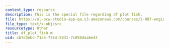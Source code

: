 ```yaml
---
content_type: resource
description: This is the special file regarding df plot fish.
file: https://ol-ocw-studio-app-qa.s3.amazonaws.com/courses/2-087-engineering-math-differential-equations-and-linear-algebra-fall-2014/cb7d3ebd71a5736458317c050daa6e43_df_plot_fish.m
file_type: text/x-objcsrc
resourcetype: Other
title: df_plot_fish.m
uid: cb7d3ebd-71a5-7364-5831-7c050daa6e43
---
```

